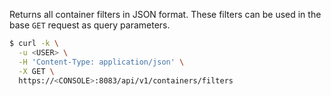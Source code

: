 Returns all container filters in JSON format. These filters can be used in the base `GET` request as query parameters. 

```bash
$ curl -k \
  -u <USER> \
  -H 'Content-Type: application/json' \
  -X GET \
  https://<CONSOLE>:8083/api/v1/containers/filters
```
